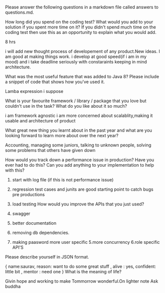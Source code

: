 Please answer the following questions in a markdown file called answers to questions.md.


How long did you spend on the coding test? What would you add to your solution if you spent more time on it? If you didn't spend much time on the coding test then use this as an opportunity to explain what you would add.

8 hrs

i will add new thought process of developement of any product.New ideas. I am good at making things work. i develop at good speed(if i am in my mood) and i take deadline seriously with constaraints keeping in mind architecture.

What was the most useful feature that was added to Java 8? Please include a snippet of code that shows how you've used it.
 
Lamba expression i suppose

What is your favourite framework / library / package that you love but couldn't use in the task? What do you like about it so much?

i am framework agnostic i am more concerned about scalablity,making it usable and architecture of product

What great new thing you learnt about in the past year and what are you looking forward to learn more about over the next year?

Accounting, managing some juniors, talking to unknown people, solving some problems that others have given down 

How would you track down a performance issue in production? Have you ever had to do this? Can you add anything to your implementation to help with this?
1. start with log file (if this is not performance issue)
2.  regression test cases and junits are good starting point to catch bugs pre productions
3. load testing
How would you improve the APIs that you just used?

1. swagger
2. better documentation
3. removing db dependencies.
4. making paasword more user specific
5.more concurrency
6.role specific API'S


Please describe yourself in JSON format.

{
name:saurav,
reason: want to do some great stuff ,
alive : yes,
confident: little bit ,
mentor : need one
}
What is the meaning of life?

Givin hope and working  to make  Tommorrow wonderful.On lighter note Ask buddha 



